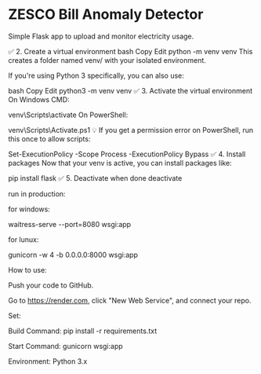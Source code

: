 # ZESCO Bill Anomaly Detector

Simple Flask app to upload and monitor electricity usage.


✅ 2. Create a virtual environment
bash
Copy
Edit
python -m venv venv
This creates a folder named venv/ with your isolated environment.

If you're using Python 3 specifically, you can also use:

bash
Copy
Edit
python3 -m venv venv
✅ 3. Activate the virtual environment
On Windows CMD:

venv\Scripts\activate
On PowerShell:

venv\Scripts\Activate.ps1
💡 If you get a permission error on PowerShell, run this once to allow scripts:

Set-ExecutionPolicy -Scope Process -ExecutionPolicy Bypass
✅ 4. Install packages
Now that your venv is active, you can install packages like:

pip install flask
✅ 5. Deactivate when done
deactivate



run in production:

for windows:

waitress-serve --port=8080 wsgi:app

for lunux:

gunicorn -w 4 -b 0.0.0.0:8000 wsgi:app


How to use:

Push your code to GitHub.

Go to https://render.com, click "New Web Service", and connect your repo.

Set:

Build Command: pip install -r requirements.txt

Start Command: gunicorn wsgi:app

Environment: Python 3.x